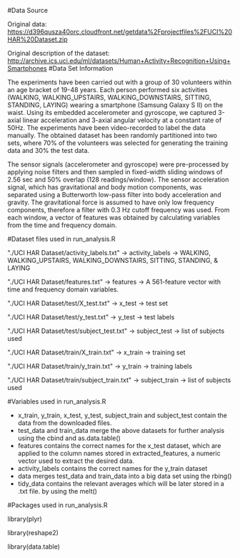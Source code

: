 #Data Source 

Original data: https://d396qusza40orc.cloudfront.net/getdata%2Fprojectfiles%2FUCI%20HAR%20Dataset.zip

Original description of the dataset: http://archive.ics.uci.edu/ml/datasets/Human+Activity+Recognition+Using+Smartphones
#Data Set Information 

The experiments have been carried out with a group of 30 volunteers within an age bracket of 19-48 years. Each person performed six activities (WALKING, WALKING_UPSTAIRS, WALKING_DOWNSTAIRS, SITTING, STANDING, LAYING) wearing a smartphone (Samsung Galaxy S II) on the waist. Using its embedded accelerometer and gyroscope, we captured 3-axial linear acceleration and 3-axial angular velocity at a constant rate of 50Hz. The experiments have been video-recorded to label the data manually. The obtained dataset has been randomly partitioned into two sets, where 70% of the volunteers was selected for generating the training data and 30% the test data. 

The sensor signals (accelerometer and gyroscope) were pre-processed by applying noise filters and then sampled in fixed-width sliding windows of 2.56 sec and 50% overlap (128 readings/window). The sensor acceleration signal, which has gravitational and body motion components, was separated using a Butterworth low-pass filter into body acceleration and gravity. The gravitational force is assumed to have only low frequency components, therefore a filter with 0.3 Hz cutoff frequency was used. From each window, a vector of features was obtained by calculating variables from the time and frequency domain.

#Dataset files used in run_analysis.R

"./UCI HAR Dataset/activity_labels.txt" -> activity_labels -> WALKING, WALKING_UPSTAIRS, WALKING_DOWNSTAIRS, SITTING, STANDING, & LAYING

"./UCI HAR Dataset/features.txt" -> features -> A 561-feature vector with time and frequency domain variables.

"./UCI HAR Dataset/test/X_test.txt" -> x_test -> test set

"./UCI HAR Dataset/test/y_test.txt" -> y_test -> test labels 

"./UCI HAR Dataset/test/subject_test.txt" -> subject_test -> list of subjects used 

"./UCI HAR Dataset/train/X_train.txt" -> x_train -> training set

"./UCI HAR Dataset/train/y_train.txt" -> y_train -> training labels

"./UCI HAR Dataset/train/subject_train.txt" -> subject_train -> list of subjects used

#Variables used in run_analysis.R

* x_train, y_train, x_test, y_test, subject_train and subject_test contain the data from the downloaded files.
* test_data and train_data merge the above datasets for further analysis using the cbind and as.data.table()
* features contains the correct names for the x_test dataset, which are applied to the column names stored in extracted_features, a numeric vector used to extract the desired data.
* activity_labels contains the correct names for the y_train dataset
* data merges test_data and train_data into a big data set using the rbing()
* tidy_data contains the relevant averages which will be later stored in a .txt file. by using the melt()

#Packages used in run_analysis.R

library(plyr)

library(reshape2)

library(data.table)
